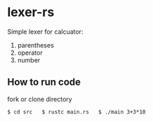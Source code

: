 # lexer-rs 

Simple lexer for calcuator:  
   
   1. parentheses
   2. operator
   3. number 
  
## How to run code 
  
fork or clone directory  
  
``
$ cd src  
$ rustc main.rs  
$ ./main 3+3*10  
``
